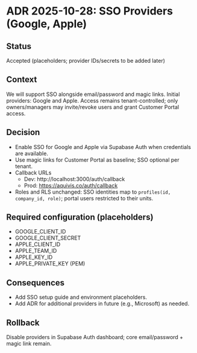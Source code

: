 # ADR 2025-10-28: SSO Providers (Google, Apple)

## Status
Accepted (placeholders; provider IDs/secrets to be added later)

## Context
We will support SSO alongside email/password and magic links. Initial providers: Google and Apple. Access remains tenant-controlled; only owners/managers may invite/revoke users and grant Customer Portal access.

## Decision
- Enable SSO for Google and Apple via Supabase Auth when credentials are available.
- Use magic links for Customer Portal as baseline; SSO optional per tenant.
- Callback URLs
  - Dev: http://localhost:3000/auth/callback
  - Prod: https://aquivis.co/auth/callback
- Roles and RLS unchanged: SSO identities map to `profiles(id, company_id, role)`; portal users restricted to their units.

## Required configuration (placeholders)
- GOOGLE_CLIENT_ID
- GOOGLE_CLIENT_SECRET
- APPLE_CLIENT_ID
- APPLE_TEAM_ID
- APPLE_KEY_ID
- APPLE_PRIVATE_KEY (PEM)

## Consequences
- Add SSO setup guide and environment placeholders.
- Add ADR for additional providers in future (e.g., Microsoft) as needed.

## Rollback
Disable providers in Supabase Auth dashboard; core email/password + magic link remain.

